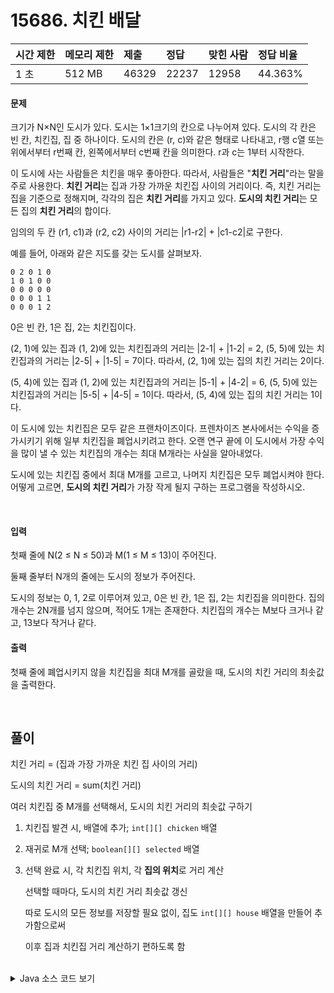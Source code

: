 # 15686. 치킨 배달

| 시간 제한 | 메모리 제한 | 제출  | 정답  | 맞힌 사람 | 정답 비율 |
| :-------- | :---------- | :---- | :---- | :-------- | :-------- |
| 1 초      | 512 MB      | 46329 | 22237 | 12958     | 44.363%   |

#### 문제

크기가 N×N인 도시가 있다. 도시는 1×1크기의 칸으로 나누어져 있다. 도시의 각 칸은 빈 칸, 치킨집, 집 중 하나이다. 도시의 칸은 (r, c)와 같은 형태로 나타내고, r행 c열 또는 위에서부터 r번째 칸, 왼쪽에서부터 c번째 칸을 의미한다. r과 c는 1부터 시작한다.

이 도시에 사는 사람들은 치킨을 매우 좋아한다. 따라서, 사람들은 "**치킨 거리**"라는 말을 주로 사용한다. **치킨 거리**는 집과 가장 가까운 치킨집 사이의 거리이다. 즉, 치킨 거리는 집을 기준으로 정해지며, 각각의 집은 **치킨 거리**를 가지고 있다. **도시의 치킨 거리**는 모든 집의 **치킨 거리**의 합이다.

임의의 두 칸 (r1, c1)과 (r2, c2) 사이의 거리는 |r1-r2| + |c1-c2|로 구한다.

예를 들어, 아래와 같은 지도를 갖는 도시를 살펴보자.

```
0 2 0 1 0
1 0 1 0 0
0 0 0 0 0
0 0 0 1 1
0 0 0 1 2
```

0은 빈 칸, 1은 집, 2는 치킨집이다.

(2, 1)에 있는 집과 (1, 2)에 있는 치킨집과의 거리는 |2-1| + |1-2| = 2, (5, 5)에 있는 치킨집과의 거리는 |2-5| + |1-5| = 7이다. 따라서, (2, 1)에 있는 집의 치킨 거리는 2이다.

(5, 4)에 있는 집과 (1, 2)에 있는 치킨집과의 거리는 |5-1| + |4-2| = 6, (5, 5)에 있는 치킨집과의 거리는 |5-5| + |4-5| = 1이다. 따라서, (5, 4)에 있는 집의 치킨 거리는 1이다.

이 도시에 있는 치킨집은 모두 같은 프랜차이즈이다. 프렌차이즈 본사에서는 수익을 증가시키기 위해 일부 치킨집을 폐업시키려고 한다. 오랜 연구 끝에 이 도시에서 가장 수익을 많이 낼 수 있는  치킨집의 개수는 최대 M개라는 사실을 알아내었다.

도시에 있는 치킨집 중에서 최대 M개를 고르고, 나머지 치킨집은 모두 폐업시켜야 한다. 어떻게 고르면, **도시의 치킨 거리**가 가장 작게 될지 구하는 프로그램을 작성하시오.

<br>

#### 입력

첫째 줄에 N(2 ≤ N ≤ 50)과 M(1 ≤ M ≤ 13)이 주어진다.

둘째 줄부터 N개의 줄에는 도시의 정보가 주어진다.

도시의 정보는 0, 1, 2로 이루어져 있고, 0은 빈 칸, 1은 집, 2는 치킨집을 의미한다. 집의 개수는 2N개를 넘지 않으며, 적어도 1개는 존재한다. 치킨집의 개수는 M보다 크거나 같고, 13보다 작거나 같다.

#### 출력

첫째 줄에 폐업시키지 않을 치킨집을 최대 M개를 골랐을 때, 도시의 치킨 거리의 최솟값을 출력한다.


<br>


## 풀이

치킨 거리 = (집과 가장 가까운 치킨 집 사이의 거리)

도시의 치킨 거리 = sum(치킨 거리)

여러 치킨집 중 M개를 선택해서, 도시의 치킨 거리의 최솟값 구하기

1. 치킨집 발견 시, 배열에 추가; `int[][] chicken` 배열

2. 재귀로 M개 선택; `boolean[][] selected` 배열

3. 선택 완료 시, 각 치킨집 위치, 각 **집의 위치**로 거리 계산

    선택할 때마다, 도시의 치킨 거리 최솟값 갱신

    따로 도시의 모든 정보를 저장할 필요 없이, 집도 `int[][] house` 배열을 만들어 추가함으로써
    
    이후 집과 치킨집 거리 계산하기 편하도록 함



<br>


<details>
<summary>Java 소스 코드 보기</summary>
<div markdown="1">

```java

import java.io.BufferedReader;
import java.io.IOException;
import java.io.InputStreamReader;
import java.util.StringTokenizer;

public class Main {
	static int N, M, hIdx, cIdx, res = Integer.MAX_VALUE;
	static int[][] house;
	static int[][] chicken;
	static boolean[] selected;

	public static void main(String[] args) throws IOException {
		BufferedReader br = new BufferedReader(new InputStreamReader(System.in));
		StringTokenizer st = new StringTokenizer(br.readLine(), " ");

		N = Integer.parseInt(st.nextToken());
		M = Integer.parseInt(st.nextToken());

		house = new int[2 * N + 1][2];
		chicken = new int[13][2];

		for (int i = 0; i < N; i++) {
			st = new StringTokenizer(br.readLine(), " ");
			for (int j = 0; j < N; j++) {
				int type = Integer.parseInt(st.nextToken());
				if (type == 1) { // 집
					house[hIdx][0] = i;
					house[hIdx++][1] = j;
				} else if (type == 2) { // 치킨 집
					chicken[cIdx][0] = i;
					chicken[cIdx++][1] = j;
				}
			}
		}

		selected = new boolean[cIdx];
		f(0, 0);

		System.out.println(res);
	}
	
	private static int abs(int a, int b) {
		return a > b ? a - b : b - a;
	}

	private static void f(int idx, int cnt) {
		if (cnt == M) {
			int sum = 0;
			for (int i = 0; i < hIdx; i++) { // 집을 기준으로 탐색
				int min = Integer.MAX_VALUE;
				for (int j = 0; j < cIdx; j++) {
					if(!selected[j]) continue;
					int d = abs(house[i][0], chicken[j][0]) + abs(house[i][1], chicken[j][1]);
					min = d < min ? d : min;
				}
				sum += min;
			}

			res = sum < res ? sum : res; 
			return;
		}
		
		if(idx < cIdx) {
			selected[idx] = true;
			f(idx+1, cnt+1);
			
			selected[idx] = false;
			f(idx+1, cnt);
		}
	}
}

```

</div>
</details>